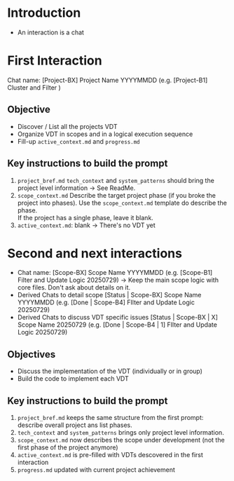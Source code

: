 # Introduction
- An interaction is a chat

# First Interaction
Chat name: [Project-BX] Project Name YYYYMMDD (e.g. [Project-B1] Cluster and Filter )
## Objective
- Discover / List all the projects VDT
- Organize VDT in scopes and in a logical execution sequence
- Fill-up `active_context.md` and `progress.md`

## Key instructions to build the prompt
1. `project_bref.md` `tech_context` and `system_patterns` should bring the project level information -> See ReadMe.
2. `scope_context.md` Describe the target project phase (if you broke the project into phases). Use the `scope_context.md` template do describe the phase. <br>
If the project has a single phase, leave it blank.
3. `active_context.md`: blank -> There's no VDT yet

# Second and next interactions
- Chat name: [Scope-BX] Scope Name YYYYMMDD (e.g. [Scope-B1] Filter and Update Logic 20250729) -> Keep the main scope logic with core files. Don't ask about details on it.
- Derived Chats to detail scope [Status | Scope-BX] Scope Name YYYYMMDD (e.g. [Done | Scope-B4] FIlter and Update Logic 20250729)
- Derived Chats to discuss VDT specific issues [Status | Scope-BX | X] Scope Name 20250729 (e.g. [Done | Scope-B4 | 1] FIlter and Update Logic 20250729)
## Objectives
- Discuss the implementation of the VDT (individually or in group)
- Build the code to implement each VDT


## Key instructions to build the prompt
1. `project_bref.md` keeps the same structure from the first prompt: describe overall project ans list phases.
2. `tech_context` and `system_patterns` brings only project level information.
3. `scope_context.md` now describes the scope under development (not the first phase of the project anymore)
4. `active_context.md` is pre-filled with VDTs descovered in the first interaction
5. `progress.md` updated with current project achievement

